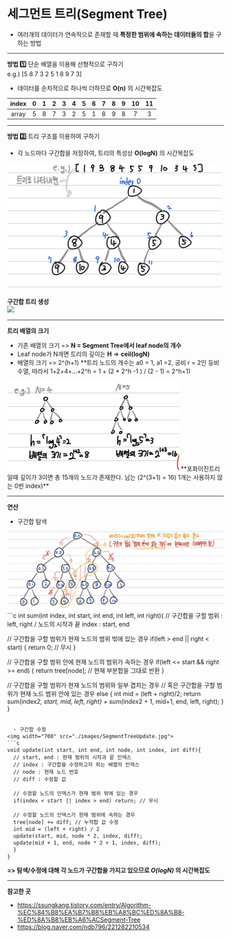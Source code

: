 # 세그먼트 트리(Segment Tree)
  - 여러개의 데이터가 연속적으로 존재할 때 **특정한 범위에 속하는 데이터들의 합**을 구하는 방법

---
**방법 1️⃣** 단순 배열을 이용해 선형적으로 구하기  
e.g.) [5 8 7 3 2 5 1 8 9 7 3]  
- 데이터를 순차적으로 하나씩 더하므로 **O(n)** 의 시간복잡도

| index | 0 | 1 | 2 | 3 | 4 | 5 | 6 | 7 | 8 | 9 | 10 | 11 |  
|:---:|:---:|:---:|:---:|:---:|:---:|:---:|:---:|:---:|:---:|:---:|:---:|:---:|
| array | 5 | 8 | 7 | 3 | 2 | 5 | 1 | 8 | 9 | 8 | 7 | 3 |  

---
**방법 2️⃣** 트리 구조를 이용하여 구하기
  - 각 노드마다 구간합을 저장하여, 트리의 특성상 **O(logN)** 의 시간복잡도  

<img width="500" src="./images/SegmentTree.jpg">  

**구간합 트리 생성**   
<img width="600" src="./images/SegmentTree1.jpg">  

---
**트리 배열의 크기**
  - 기존 배열의 크기 => **N = Segment Tree에서 leaf node의 개수**
  - Leaf node가 N개면 트리의 깊이는 **H** => **ceil(logN)**
  - 배열의 크기 => 2^(h+1) **트리 노드의 개수는 a0 = 1, a1 =2, 공비 r = 2인 등비수열, 따라서 1+2+4+...+2^h = 1 + (2 * 2^h -1 ) / (2 - 1) = 2^h+1)

<img width="400" src="./images/TreeDepthExample.jpg">  
**포화이진트리일때 깊이가 3이면 총 15개의 노드가 존재한다. 남는 (2^(3+1) = 16) 1개는 사용하지 않는 0번 index)**

---
**연산**
  - 구간합 탐색
<img width="700" src="./images/SegmentTreeSearch.jpg">  
```c
int sum(int index, int start, int end, int left, int right){
  // 구간합을 구할 범위 : left, right / 노드의 시작과 끝 index : start, end

  // 구간합을 구할 범위가 현재 노드의 범위 밖에 있는 경우
  if(left > end || right < start) {
    return 0; // 무시
  }

  // 구간합을 구할 범위 안에 현재 노드의 범위가 속하는 경우
  if(left <= start && right >= end) {
    return tree[node]; // 현재 부분합을 그대로 반환
  }

  // 구간합을 구할 범위가 현재 노드의 범위와 일부 겹치는 경우
  // 혹은 구간합을 구할 범위가 현재 노드 범위 안에 있는 경우
  else {
    int mid = (left + right)/2;
    return sum(index*2, start, mid, left, right) + sum(index*2 + 1, mid+1, end, left, right);
  }
}
```

  - 구간합 수정
<img width="700" src="./images/SegmentTreeUpdate.jpg">  
```c
void update(int start, int end, int node, int index, int diff){
  // start, end : 현재 범위의 시작과 끝 인덱스
  // index : 구간합을 수정하고자 하는 배열의 인덱스
  // node : 현재 노드 번호
  // diff : 수정할 값 

  // 수정할 노드의 인덱스가 현재 범위 밖에 있는 경우
  if(index < start || index > end) return; // 무시
  
  // 수정할 노드의 인덱스가 현재 범위에 속하는 경우
  tree[node] += diff; // 누적합 값 수정
  int mid = (left + right) / 2
  update(start, mid, node * 2, index, diff);
  update(mid + 1, end, node * 2 + 1, index, diff);
  }
}
```

**=> 탐색/수정에 대해 각 노드가 구간합을 가지고 있으므로 _O(logN)_ 의 시간복잡도**

---
**참고한 곳**
  - https://ssungkang.tistory.com/entry/Algorithm-%EC%84%B8%EA%B7%B8%EB%A8%BC%ED%8A%B8-%ED%8A%B8%EB%A6%ACSegment-Tree
  - https://blog.naver.com/ndb796/221282210534
